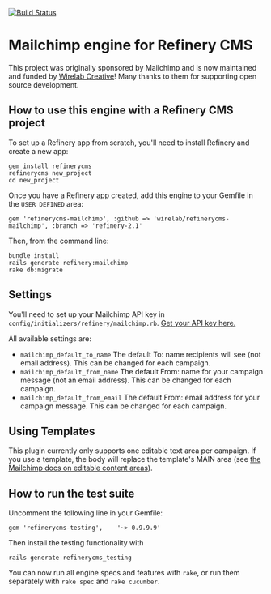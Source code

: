 [![Build Status](https://secure.travis-ci.org/Wirelab/refinerycms-mailchimp.png?branch=feature/2.0.0)](http://travis-ci.org/Wirelab/refinerycms-mailchimp)

# Mailchimp engine for Refinery CMS

This project was originally sponsored by Mailchimp and is now maintained and funded by [Wirelab Creative](http://www.wirelab.nl)!  Many thanks to them for supporting open source development.

## How to use this engine with a Refinery CMS project

To set up a Refinery app from scratch, you'll need to install Refinery and create a new app:

    gem install refinerycms
    refinerycms new_project
    cd new_project

Once you have a Refinery app created, add this engine to your Gemfile in the `USER DEFINED` area:

    gem 'refinerycms-mailchimp', :github => 'wirelab/refinerycms-mailchimp', :branch => 'refinery-2.1'

Then, from the command line:

    bundle install
    rails generate refinery:mailchimp
    rake db:migrate

## Settings

You'll need to set up your Mailchimp API key in `config/initializers/refinery/mailchimp.rb`. [Get your API key here.](https://admin.mailchimp.com/account/api-key-popup)

All available settings are:

* `mailchimp_default_to_name`  The default To: name recipients will see (not email address). This can be changed for each campaign.
* `mailchimp_default_from_name`  The default From: name for your campaign message (not an email address). This can be changed for each campaign.
* `mailchimp_default_from_email`  The default From: email address for your campaign message. This can be changed for each campaign.

## Using Templates

This plugin currently only supports one editable text area per campaign.  If you use a template, the body will replace the template's MAIN area (see [the Mailchimp docs on editable content areas](http://kb.mailchimp.com/article/template-language-creating-editable-content-areas)).

## How to run the test suite

Uncomment the following line in your Gemfile:

    gem 'refinerycms-testing',    '~> 0.9.9.9'

Then install the testing functionality with

    rails generate refinerycms_testing

You can now run all engine specs and features with `rake`, or run them separately with `rake spec` and `rake cucumber`.
